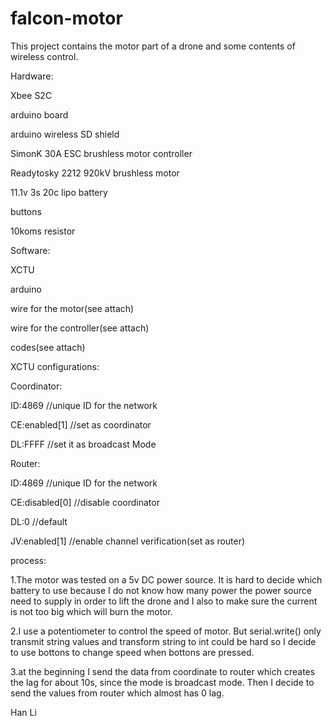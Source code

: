 

# falcon-motor
This project contains the motor part of a drone and some contents of wireless control.

Hardware:

Xbee S2C

arduino board

arduino wireless SD shield

SimonK 30A ESC brushless motor controller

Readytosky 2212 920kV brushless motor

11.1v 3s 20c lipo battery

buttons 

10koms resistor

Software:

XCTU

arduino

wire for the motor(see attach)

wire for the controller(see attach)

codes(see attach)

XCTU configurations:

Coordinator:

ID:4869                                 //unique ID for the network             

CE:enabled[1]                           //set as coordinator

DL:FFFF                                 //set it as broadcast Mode

Router:

ID:4869                                 //unique ID for the network

CE:disabled[0]                          //disable coordinator

DL:0                                    //default

JV:enabled[1]                           //enable channel verification(set as router)


process:

1.The motor was tested on a 5v DC power source. It is hard to decide which battery to use because I do not know how many power the power source need to supply in order to lift the drone and I also to make sure the current is not too big which will burn the motor.

2.I use a potentiometer to control the speed of motor. But serial.write() only transmit string values and transform string to int could be hard so I decide to use bottons to change speed when bottons are pressed.

3.at the beginning I send the data from coordinate to router which creates the lag for about 10s, since the mode is broadcast mode. Then I decide to send the values from router which almost has 0 lag.


Han Li
